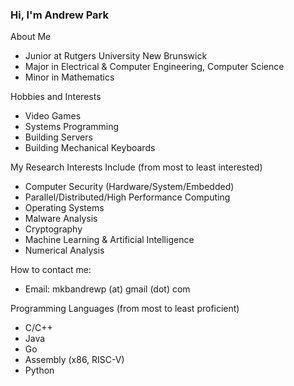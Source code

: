 ### Hi, I'm Andrew Park

About Me
* Junior at Rutgers University New Brunswick
* Major in Electrical & Computer Engineering, Computer Science
* Minor in Mathematics

Hobbies and Interests
* Video Games
* Systems Programming
* Building Servers
* Building Mechanical Keyboards

My Research Interests Include (from most to least interested)
* Computer Security (Hardware/System/Embedded)
* Parallel/Distributed/High Performance Computing
* Operating Systems
* Malware Analysis
* Cryptography
* Machine Learning & Artificial Intelligence
* Numerical Analysis

How to contact me:
* Email: mkbandrewp (at) gmail (dot) com

Programming Languages (from most to least proficient)
* C/C++
* Java
* Go
* Assembly (x86, RISC-V) 
* Python
